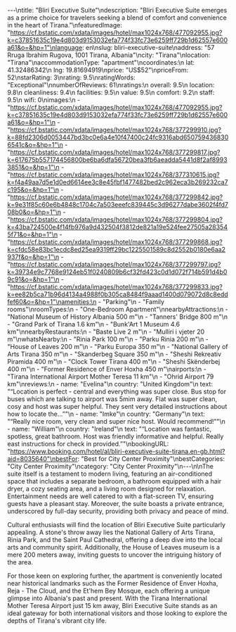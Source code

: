 ---\ntitle: "Bliri Executive Suite"\ndescription: "Bliri Executive Suite emerges as a prime choice for travelers seeking a blend of comfort and convenience in the heart of Tirana."\nfeaturedImage: "https://cf.bstatic.com/xdata/images/hotel/max1024x768/477092955.jpg?k=c37851635c19e4d803d9153032efa774f33fc73e6259ff729b1d62557e600a61&o=&hp=1"\nlanguage: en\nslug: bliri-executive-suite\naddress: "57 Rruga Ibrahim Rugova, 1001 Tirana, Albania"\ncity: "Tirana"\nlocation: "Tirana"\naccommodationType: "apartment"\ncoordinates:\n  lat: 41.32486342\n  lng: 19.81694919\nprice: "US$52"\npriceFrom: 52\nstarRating: 3\nrating: 9.5\nratingWords: "Exceptional"\nnumberOfReviews: 61\nratings:\n  overall: 9.5\n  location: 9.8\n  cleanliness: 9.4\n  facilities: 9.5\n  value: 9.5\n  comfort: 9.2\n  staff: 9.5\n  wifi: 0\nimages:\n  - "https://cf.bstatic.com/xdata/images/hotel/max1024x768/477092955.jpg?k=c37851635c19e4d803d9153032efa774f33fc73e6259ff729b1d62557e600a61&o=&hp=1"\n  - "https://cf.bstatic.com/xdata/images/hotel/max1024x768/377299910.jpg?k=88fd2306d0053447bd3bc0e6a4e10f47400c24fc9316abd6507594368306541c&o=&hp=1"\n  - "https://cf.bstatic.com/xdata/images/hotel/max1024x768/377299817.jpg?k=617675b557174456800be6ba6dfa56720bea3fb6aeadda5441d8f2af89933851&o=&hp=1"\n  - "https://cf.bstatic.com/xdata/images/hotel/max1024x768/377310615.jpg?k=f4a49aa7d5e1d0ed6614ee3c8e45fbf1477482bed2c962eca3b269232ca7c195&o=&hp=1"\n  - "https://cf.bstatic.com/xdata/images/hotel/max1024x768/377299842.jpg?k=9e31f85c60e6b4848c1704c7a503eeefc839445c3d96277dabe3602f4fd708b0&o=&hp=1"\n  - "https://cf.bstatic.com/xdata/images/hotel/max1024x768/377299804.jpg?k=43ba724500e4f14fb976a9d432504f3812de821a19e524fee27505a283545f71&o=&hp=1"\n  - "https://cf.bstatic.com/xdata/images/hotel/max1024x768/377299868.jpg?k=cfdc58e83bc1ecdc8ed25ea9319ff29bc1225501589c8d2552b0180e6aa2937f&o=&hp=1"\n  - "https://cf.bstatic.com/xdata/images/hotel/max1024x768/377299797.jpg?k=39734e9c7768e9124eb51f0240809b6cf32fd423c0d1d072f714b591d4b09c91&o=&hp=1"\n  - "https://cf.bstatic.com/xdata/images/hotel/max1024x768/377299833.jpg?k=ee82b5ca71b96d4134a4988f0b305ca8484f9aaad1400d079072d8c8eddfef60&o=&hp=1"\namenities:\n  - "Parking"\n  - "Family rooms"\nroomTypes:\n  - "One-Bedroom Apartment"\nnearbyAttractions:\n  - "National Museum of History Albania 500 m"\n  - "Tanners' Bridge 800 m"\n  - "Grand Park of Tirana 1.6 km"\n  - "Bunk'Art 1 Museum 4.6 km"\nnearbyRestaurants:\n  - "Baste Live 2 m"\n  - "Mulliri i vjeter 20 m"\nwhatsNearby:\n  - "Rinia Park 100 m"\n  - "Parku Rinia 200 m"\n  - "House of Leaves 200 m"\n  - "Parku Europa 350 m"\n  - "National Gallery of Arts Tirana 350 m"\n  - "Skanderbeg Square 350 m"\n  - "Sheshi Rekreativ Piramida 400 m"\n  - "Clock Tower Tirana 400 m"\n  - "Sheshi Skënderbej 400 m"\n  - "Former Residence of Enver Hoxha 450 m"\nairports:\n  - "Tirana International Airport Mother Teresa 11 km"\n  - "Ohrid Airport 79 km"\nreviews:\n  - name: "Evelina"\n    country: "United Kingdom"\n    text: "“Location is perfect - central and everything was super close. Bus stop for buses which are talking to airport was 5mim away.
Flat was super clean, cosy and host was super helpful. They sent very detailed instructions about how to locate the...”"\n  - name: "Imke"\n    country: "Germany"\n    text: "“Really nice room, very clean and super nice host. Would recommend!”"\n  - name: "William"\n    country: "Ireland"\n    text: "“Location was fantastic, spotless, great bathroom. Host was friendly informative and helpful. Really east instructions for check in provided.”"\nbookingURL: "https://www.booking.com/hotel/al/bliri-executive-suite-tirana.en-gb.html?aid=8035640"\nbestFor: "Best for City Center Proximity"\nbestCategories: "City Center Proximity"\ncategory: "City Center Proximity"\n---\n\nThe suite itself is a testament to modern living, featuring an air-conditioned space that includes a separate bedroom, a bathroom equipped with a hair dryer, a cozy seating area, and a living room designed for relaxation. Entertainment needs are well catered to with a flat-screen TV, ensuring guests have a pleasant stay. Moreover, the suite boasts a private entrance, underscored by full-day security, providing both privacy and peace of mind.

Cultural enthusiasts will find the location of Bliri Executive Suite particularly appealing. A stone's throw away lies the National Gallery of Arts Tirana, Rinia Park, and the Saint Paul Cathedral, offering a deep dive into the local arts and community spirit. Additionally, the House of Leaves museum is a mere 200 meters away, inviting guests to uncover the intriguing history of the area.

For those keen on exploring further, the apartment is conveniently located near historical landmarks such as the Former Residence of Enver Hoxha, Reja - The Cloud, and the Et'hem Bey Mosque, each offering a unique glimpse into Albania's past and present. With the Tirana International Mother Teresa Airport just 15 km away, Bliri Executive Suite stands as an ideal gateway for both international visitors and those looking to explore the depths of Tirana's vibrant city life.